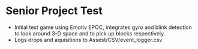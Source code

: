 # Senior Project Test
- Initial test game using Emotiv EPOC, integrates gyro and blink detection to look around 3-D space and to pick up blocks respectively.
- Logs drops and aquisitions to Assest/CSV/event_logger.csv

